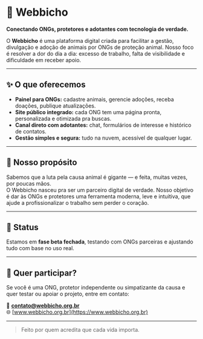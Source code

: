 # 🐾 Webbicho

**Conectando ONGs, protetores e adotantes com tecnologia de verdade.**

O **Webbicho** é uma plataforma digital criada para facilitar a gestão, divulgação e adoção de animais por ONGs de proteção animal. Nosso foco é resolver a dor do dia a dia: excesso de trabalho, falta de visibilidade e dificuldade em receber apoio.

---

## ✨ O que oferecemos

- **Painel para ONGs:** cadastre animais, gerencie adoções, receba doações, publique atualizações.
- **Site público integrado:** cada ONG tem uma página pronta, personalizada e otimizada pra buscas.
- **Canal direto com adotantes:** chat, formulários de interesse e histórico de contatos.
- **Gestão simples e segura:** tudo na nuvem, acessível de qualquer lugar.

---

## 💚 Nosso propósito

Sabemos que a luta pela causa animal é gigante — e feita, muitas vezes, por poucas mãos.  
O Webbicho nasceu pra ser um parceiro digital de verdade. Nosso objetivo é dar às ONGs e protetores uma ferramenta moderna, leve e intuitiva, que ajude a profissionalizar o trabalho sem perder o coração.

---

## 🧪 Status

Estamos em **fase beta fechada**, testando com ONGs parceiras e ajustando tudo com base no uso real.

---

## 📢 Quer participar?

Se você é uma ONG, protetor independente ou simpatizante da causa e quer testar ou apoiar o projeto, entre em contato:

📧 **contato@webbicho.org.br**  
🌐 [www.webbicho.org.br](https://www.webbicho.org.br)

---

> Feito por quem acredita que cada vida importa.

